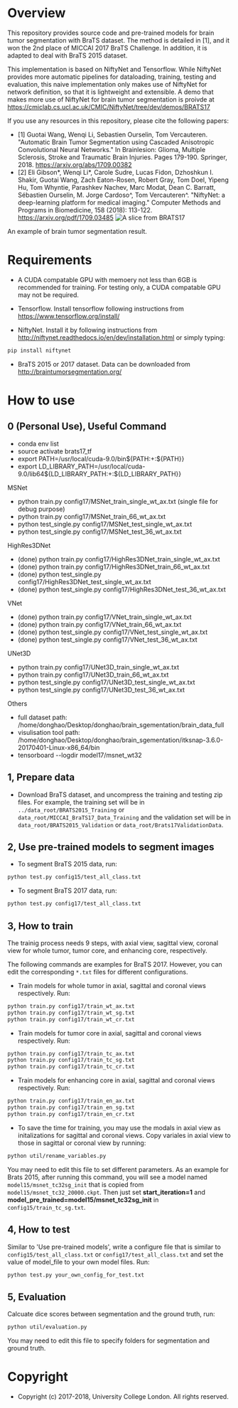 # Overview
This repository provides source code and pre-trained models for brain tumor segmentation with BraTS dataset. The method is detailed in [1], and it won the 2nd place of MICCAI 2017 BraTS Challenge. In addition, it is adapted to deal with BraTS 2015 dataset.

This implementation is based on NiftyNet and Tensorflow. While NiftyNet provides more automatic pipelines for dataloading, training, testing and evaluation, this naive implementation only makes use of NiftyNet for network definition, so that it is lightweight and extensible. A demo that makes more use of NiftyNet for brain tumor segmentation is proivde at
https://cmiclab.cs.ucl.ac.uk/CMIC/NiftyNet/tree/dev/demos/BRATS17

If you use any resources in this repository, please cite the following papers:

* [1] Guotai Wang, Wenqi Li, Sebastien Ourselin, Tom Vercauteren. "Automatic Brain Tumor Segmentation using Cascaded Anisotropic Convolutional Neural Networks." In Brainlesion: Glioma, Multiple Sclerosis, Stroke and Traumatic Brain Injuries. Pages 179-190. Springer, 2018. https://arxiv.org/abs/1709.00382
* [2] Eli Gibson*, Wenqi Li*, Carole Sudre, Lucas Fidon, Dzhoshkun I. Shakir, Guotai Wang, Zach Eaton-Rosen, Robert Gray, Tom Doel, Yipeng Hu, Tom Whyntie, Parashkev Nachev, Marc Modat, Dean C. Barratt, Sébastien Ourselin, M. Jorge Cardoso^, Tom Vercauteren^.
"NiftyNet: a deep-learning platform for medical imaging." Computer Methods and Programs in Biomedicine, 158 (2018): 113-122. https://arxiv.org/pdf/1709.03485
![A slice from BRATS17](./data/example_seg.png)

An example of brain tumor segmentation result.

# Requirements
* A CUDA compatable GPU with memoery not less than 6GB is recommended for training. For testing only, a CUDA compatable GPU may not be required.

* Tensorflow. Install tensorflow following instructions from https://www.tensorflow.org/install/

* NiftyNet. Install it by following instructions from http://niftynet.readthedocs.io/en/dev/installation.html or simply typing:
```bash
pip install niftynet
```

* BraTS 2015 or 2017 dataset. Data can be downloaded from http://braintumorsegmentation.org/

# How to use
## 0 (Personal Use), Useful Command
* conda env list
* source activate brats17_tf
* export PATH=/usr/local/cuda-9.0/bin${PATH:+:${PATH}}
* export LD_LIBRARY_PATH=/usr/local/cuda-9.0/lib64${LD_LIBRARY_PATH:+:${LD_LIBRARY_PATH}}

MSNet
* python train.py config17/MSNet_train_single_wt_ax.txt (single file for debug purpose)
* python train.py config17/MSNet_train_66_wt_ax.txt
* python test_single.py config17/MSNet_test_single_wt_ax.txt
* python test_single.py config17/MSNet_test_36_wt_ax.txt

HighRes3DNet
* (done) python train.py config17/HighRes3DNet_train_single_wt_ax.txt 
* (done) python train.py config17/HighRes3DNet_train_66_wt_ax.txt
* (done) python test_single.py config17/HighRes3DNet_test_single_wt_ax.txt
* (done) python test_single.py config17/HighRes3DNet_test_36_wt_ax.txt

VNet
* (done) python train.py config17/VNet_train_single_wt_ax.txt 
* (done) python train.py config17/VNet_train_66_wt_ax.txt
* (done) python test_single.py config17/VNet_test_single_wt_ax.txt
* (done) python test_single.py config17/VNet_test_36_wt_ax.txt

UNet3D
* python train.py config17/UNet3D_train_single_wt_ax.txt 
* python train.py config17/UNet3D_train_66_wt_ax.txt
* python test_single.py config17/UNet3D_test_single_wt_ax.txt
* python test_single.py config17/UNet3D_test_36_wt_ax.txt

Others
* full dataset path: /home/donghao/Desktop/donghao/brain_sgementation/brain_data_full
* visulisation tool path: /home/donghao/Desktop/donghao/brain_sgementation/itksnap-3.6.0-20170401-Linux-x86_64/bin
* tensorboard --logdir model17/msnet_wt32

## 1, Prepare data
* Download BraTS dataset, and uncompress the training and testing zip files. For example, the training set will be in `../data_root/BRATS2015_Training` or `data_root/MICCAI_BraTS17_Data_Training` and the validation set will be in `data_root/BRATS2015_Validation` or `data_root/Brats17ValidationData`.

## 2, Use pre-trained models to segment images
* To segment BraTS 2015 data, run:

```bash
python test.py config15/test_all_class.txt
```
* To segment BraTS 2017 data, run:

```bash 
python test.py config17/test_all_class.txt
```


## 3, How to train
The trainig process needs 9 steps, with axial view, sagittal view, coronal view for whole tumor, tumor core, and enhancing core, respectively.

The following commands are examples for BraTS 2017. However, you can edit the corresponding `*.txt` files for different configurations.

* Train models for whole tumor in axial, sagittal and coronal views respectively. Run: 

```bash
python train.py config17/train_wt_ax.txt
python train.py config17/train_wt_sg.txt
python train.py config17/train_wt_cr.txt
```
* Train models for tumor core in axial, sagittal and coronal views respectively. Run: 

```bash
python train.py config17/train_tc_ax.txt
python train.py config17/train_tc_sg.txt
python train.py config17/train_tc_cr.txt
```
* Train models for enhancing core in axial, sagittal and coronal views respectively. Run: 

```bash
python train.py config17/train_en_ax.txt
python train.py config17/train_en_sg.txt
python train.py config17/train_en_cr.txt
```

* To save the time for training, you may use the modals in axial view as initalizations for sagittal and coronal views. Copy variales in axial view to those in sagittal or coronal view by running:

```bash
python util/rename_variables.py
```

You may need to edit this file to set different parameters. As an example for Brats 2015, after running this command, you will see a model named `model15/msnet_tc32sg_init` that is copied from `model15/msnet_tc32_20000.ckpt`. Then just set **start_iteration=1** and **model_pre_trained=model15/msnet_tc32sg_init** in `config15/train_tc_sg.txt`. 

## 4, How to test
Similar to 'Use pre-trained models', write a configure file that is similar to `config15/test_all_class.txt` or `config17/test_all_class.txt` and 
set the value of model_file to your own model files. Run:
```bash
python test.py your_own_config_for_test.txt
```

## 5, Evaluation
Calcuate dice scores between segmentation and the ground truth, run:
```bash
python util/evaluation.py
```
You may need to edit this file to  specify folders for segmentation and ground truth. 

# Copyright
* Copyright (c) 2017-2018, University College London. All rights reserved.
